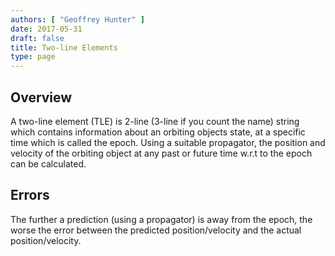 ```yaml
---
authors: [ "Geoffrey Hunter" ]
date: 2017-05-31
draft: false
title: Two-line Elements
type: page
---
```


## Overview

A two-line element (TLE) is 2-line (3-line if you count the name) string which contains information about an orbiting objects state, at a specific time which is called the epoch. Using a suitable propagator, the position and velocity of the orbiting object at any past or future time w.r.t to the epoch can be calculated.

## Errors

The further a prediction (using a propagator) is away from the epoch, the worse the error between the predicted position/velocity and the actual position/velocity.

